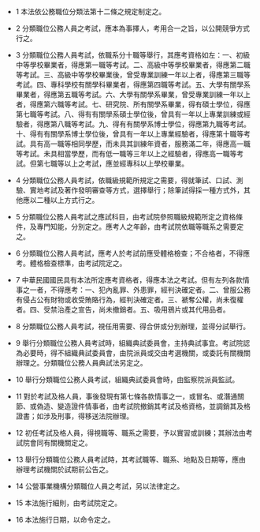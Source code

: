 * 1 本法依公務職位分類法第十二條之規定制定之。

* 2 分類職位公務人員之考試，應本為事擇人，考用合一之旨，以公開競爭方式行之。

* 3 分類職位公務人員考試，依職系分十職等舉行，其應考資格如左：一、初級中等學校畢業者，得應第一職等考試。二、高級中等學校畢業者，得應第二職等考試。三、高級中等學校畢業後，曾受專業訓練一年以上者，得應第三職等考試。四、專科學校有關學科畢業者，得應第四職等考試。五、大學有關學系畢業者，得應第五職等考試。六、大學有關學系畢業，曾受專業訓練一年以上者，得應第六職等考試。七、研究院、所有關學系畢業，得有碩士學位，得應第七職等考試。八、得有有關學系碩士學位後，曾具有一年以上專業訓練或經驗者，得應第八職等考試。九、得有有關學系博士學位，得應第九職等考試。十、得有有關學系博士學位後，曾具有一年以上專業經驗者，得應第十職等考試。具有高一職等相同學歷，而未具其訓練年資者，服務滿二年，得應高一職等考試。未具相當學歷，而有低一職等三年以上之經驗者，得應高一職等考試。但第七職等以上之考試，應並經專科以上學校畢業。

* 4 分類職位公務人員考試，依職級規範所規定之需要，得就筆試、口試、測驗、實地考試及著作發明審查等方式，選擇舉行；除筆試得採一種方式外，其他應以二種以上方式行之。

* 5 分類職位公務人員考試之應試科目，由考試院參照職級規範所定之資格條件，及專門知能，分別定之。應考人之年齡，由考試院依職等職系之需要定之。

* 6 分類職位公務人員考試，應考人於考試前應受體格檢查；不合格者，不得應考。體格檢查標準，由考試院定之。

* 7 中華民國國民具有本法所定應考資格者，得應本法之考試。但有左列各款情事之一者，不得應考：一、犯內亂罪、外患罪，經判決確定者。二、曾服公務有侵占公有財物或收受賄賂行為，經判決確定者。三、褫奪公權，尚未復權者。四、受禁治產之宣告，尚未撤銷者。五、吸用鴉片或其代用品者。

* 8 分類職位公務人員考試，視任用需要、得合併或分別辦理，並得分試舉行。

* 9 舉行分類職位公務人員考試時，組織典試委員會，主持典試事宜。考試院認為必要時，得不組織典試委員會，由院派員或交由考選機關，或委託有關機關辦理之。分類職位公務人員典試法另定之。

* 10 舉行分類職位公務人員考試，組織典試委員會時，由監察院派員監試。

* 11 對於考試及格人員，事後發現有第七條各款情事之一，或冒名、或潛通關節、或偽造、變造證件情事者，由考試院撤銷其考試及格資格，並調銷其及格證書；如涉及刑事，得移送法院辦理。

* 12 初任考試及格人員，得視職等、職系之需要，予以實習或訓練；其辦法由考試院會同有關機關定之。

* 13 舉行分類職位公務人員考試時，其考試職等、職系、地點及日期等，應由辦理考試機關於試期前公告之。

* 14 公營事業機構分類職位人員之考試，另以法律定之。

* 15 本法施行細則，由考試院定之。

* 16 本法施行日期，以命令定之。

